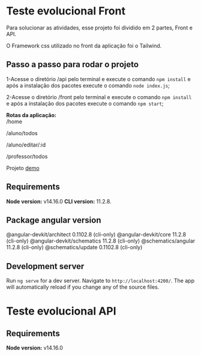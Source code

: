 # Teste evolucional Front
Para solucionar as atividades, esse projeto foi dividido em 2 partes, Front e API.

O Framework css utilizado no front da aplicação foi o Tailwind.
## Passo a passo para rodar o projeto
1-Acesse o diretório /api pelo terminal e execute o comando `npm install` e após a instalação dos pacotes execute o comando `node index.js`;

2-Acesse o diretório /front pelo terminal e execute o comando `npm install` e após a instalação dos pacotes execute o comando `npm start`;

**Rotas da aplicação:**    
/home

/aluno/todos

/aluno/editar/:id

/professor/todos

Projeto [demo](http://castrotecnologia.com.br/projetos/teste-evolucional)

## Requirements
**Node version:** v14.16.0
**CLI version:** 11.2.8.

## Package angular version
@angular-devkit/architect    0.1102.8 (cli-only)
@angular-devkit/core         11.2.8 (cli-only)
@angular-devkit/schematics   11.2.8 (cli-only)
@schematics/angular          11.2.8 (cli-only)
@schematics/update           0.1102.8 (cli-only)

## Development server
Run `ng serve` for a dev server. Navigate to `http://localhost:4200/`. The app will automatically reload if you change any of the source files.

# Teste evolucional API

## Requirements
**Node version:** v14.16.0
